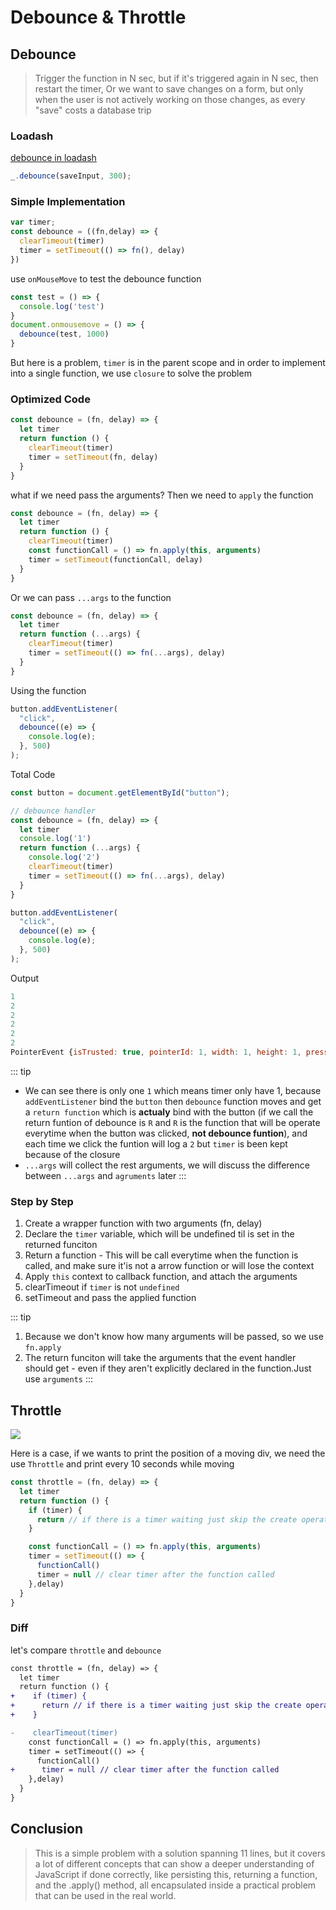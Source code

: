 # Debounce & Throttle
## Debounce

> Trigger the function in N sec, but if it's triggered again in N sec, then restart the timer, Or we want to save changes on a form, but only when the user is not actively working on those changes, as every "save" costs a database trip
### Loadash
[debounce in loadash](https://lodash.com/docs/4.17.15#debounce)
```js
_.debounce(saveInput, 300);
```

### Simple Implementation

``` js
var timer;
const debounce = ((fn,delay) => {
  clearTimeout(timer)
  timer = setTimeout(() => fn(), delay)
})
```
use `onMouseMove` to test the debounce function
```js
const test = () => {
  console.log('test')
}
document.onmousemove = () => {
  debounce(test, 1000)
}
```
But here is a problem, `timer` is in the parent scope and in order to implement into a single function, we use `closure` to solve the problem

### Optimized Code
```js
const debounce = (fn, delay) => {
  let timer
  return function () {
    clearTimeout(timer)
    timer = setTimeout(fn, delay)
  }
}
```
what if we need pass the arguments? Then we need to `apply` the function
```js
const debounce = (fn, delay) => {
  let timer
  return function () {
    clearTimeout(timer)
    const functionCall = () => fn.apply(this, arguments)
    timer = setTimeout(functionCall, delay)
  }
}
```
Or we can pass `...args` to the function
```js
const debounce = (fn, delay) => {
  let timer
  return function (...args) {
    clearTimeout(timer)
    timer = setTimeout(() => fn(...args), delay)
  }
}
```

Using the function
```js
button.addEventListener(
  "click",
  debounce((e) => {
    console.log(e);
  }, 500)
);
```
Total Code
```js
const button = document.getElementById("button");

// debounce handler
const debounce = (fn, delay) => {
  let timer
  console.log('1')
  return function (...args) {
    console.log('2')
    clearTimeout(timer)
    timer = setTimeout(() => fn(...args), delay)
  }
}

button.addEventListener(
  "click",
  debounce((e) => {
    console.log(e);
  }, 500)
);
```

Output
``` js
1
2
2
2
2
2
PointerEvent {isTrusted: true, pointerId: 1, width: 1, height: 1, pressure: 0, …}
```
::: tip
* We can see there is only one `1` which means timer only have 1, because `addEventListener` bind the `button` then `debounce` function moves and get a `return function` which is **actualy** bind with the button (if we call the return funtion of debounce is `R` and `R` is the function that will be operate everytime when the button was clicked, **not debounce funtion**), and each time we click the funtion will log a `2` but `timer` is been kept because of the closure
* `...args` will collect the rest arguments, we will discuss the difference between `...args` and `agruments` later
:::
### Step by Step

1. Create a wrapper function with two arguments (fn, delay)
2. Declare the `timer` variable, which will be undefined til is set in the returned funciton
3. Return a function - This will be call everytime when the function is called, and make sure it'is not a arrow function or will lose the context
4. Apply `this` context to callback function, and attach the arguments
5. clearTimeout if `timer` is not `undefined`
6. setTimeout and pass the applied function

::: tip
1. Because we don't know how many arguments will be passed, so we use `fn.apply`
2. The return funciton will take the arguments that the event handler should get - even if they aren't explicitly declared in the function.Just use `arguments`
:::

## Throttle

![](/images/diff_debounce_throttle.png)

Here is a case, if we wants to print the position of a moving div, we need the use `Throttle` and print every 10 seconds while moving

```js
const throttle = (fn, delay) => {
  let timer
  return function () {
    if (timer) {
      return // if there is a timer waiting just skip the create operation below
    }

    const functionCall = () => fn.apply(this, arguments)
    timer = setTimeout(() => {
      functionCall()
      timer = null // clear timer after the function called
    },delay)
  }
}
```
### Diff
let's compare `throttle` and `debounce`
```diff
const throttle = (fn, delay) => {
  let timer
  return function () {
+    if (timer) {
+      return // if there is a timer waiting just skip the create operation below
+    }

-    clearTimeout(timer)
    const functionCall = () => fn.apply(this, arguments)
    timer = setTimeout(() => {
      functionCall()
+      timer = null // clear timer after the function called
    },delay)
  }
}
```

## Conclusion
> This is a simple problem with a solution spanning 11 lines, but it covers a lot of different concepts that can show a deeper understanding of JavaScript if done correctly, like persisting this, returning a function, and the .apply() method, all encapsulated inside a practical problem that can be used in the real world.






